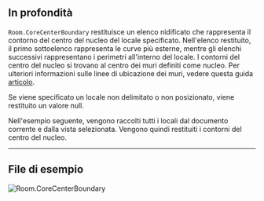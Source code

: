 ## In profondità
`Room.CoreCenterBoundary` restituisce un elenco nidificato che rappresenta il contorno del centro del nucleo del locale specificato. Nell'elenco restituito, il primo sottoelenco rappresenta le curve più esterne, mentre gli elenchi successivi rappresentano i perimetri all'interno del locale. I contorni del centro del nucleo si trovano al centro dei muri definiti come nucleo. Per ulteriori informazioni sulle linee di ubicazione dei muri, vedere questa guida [articolo](https://help.autodesk.com/view/RVT/2024/ITA/?guid=GUID-0BB62832-36DD-4E06-A9D4-EE98CE0FCF89).

Se viene specificato un locale non delimitato o non posizionato, viene restituito un valore null.

Nell'esempio seguente, vengono raccolti tutti i locali dal documento corrente e dalla vista selezionata. Vengono quindi restituiti i contorni del centro del nucleo.
___
## File di esempio

![Room.CoreCenterBoundary](./Revit.Elements.Room.CoreCenterBoundary_img.jpg)
